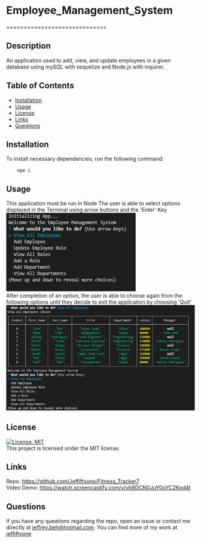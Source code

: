 # Employee_Management_System
=============================

## Description
An application used to add, view, and update employees in a given database using mySQL with sequelize and Node.js with inquirer.

## Table of Contents
* [Installation](#installation)
* [Usage](#usage)
* [License](#license)
* [Links](#links)
* [Questions](#questions)

## Installation
To install necessary dependencies, run the following command:
        
        npm i


## Usage
This application must be run in Node
The user is able to select options displayed in the Terminal using arrow buttons and the 'Enter' Key
![Startup](./assets/images/startup.PNG)  
After completion of an option, the user is able to choose again from the following options until they decide to exit the application by choosing 'Quit'
![view](./assets/images/viewEmp.PNG)

## License
[![License: MIT](https://img.shields.io/badge/License-MIT-yellow.svg)](https://opensource.org/licenses/MIT)  
This project is licensed under the MIT license.

## Links 
Repo: https://github.com/Jeffiftyone/Fitness_Tracker7  
Video Demo: https://watch.screencastify.com/v/vb8DCN0JuYGsYC2Kqd4t

## Questions
If you have any queations regarding the repo, open an issue or contact me directly at [jeffrey.beh@hotmail.com](mailto:jeffrey.beh@hotmail.com).
You can find more of my work at [jeffiftyone](https://github.com/jeffiftyone)
